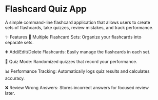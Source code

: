 # Flashcard Quiz App
A simple command-line flashcard application that allows users to create sets of flashcards, take quizzes, review mistakes, and track performance.

✨ Features
📁 Multiple Flashcard Sets: Organize your flashcards into separate sets.

➕ Add/Edit/Delete Flashcards: Easily manage the flashcards in each set.

🧠 Quiz Mode: Randomized quizzes that record your performance.

📊 Performance Tracking: Automatically logs quiz results and calculates accuracy.

❌ Review Wrong Answers: Stores incorrect answers for focused review later.
